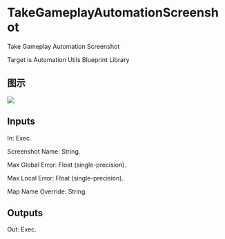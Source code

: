 # TakeGameplayAutomationScreenshot

Take Gameplay Automation Screenshot

Target is Automation Utils Blueprint Library

## 图示

![]($-20221218-18100446.png)

## Inputs

In: Exec.

Screenshot Name: String.

Max Global Error: Float (single-precision).

Max Local Error: Float (single-precision).

Map Name Override: String.  

## Outputs

Out: Exec.

